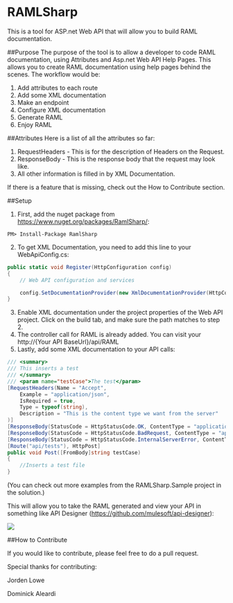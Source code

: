 RAMLSharp
=========

This is a tool for ASP.net Web API that will allow you to build RAML documentation.

##Purpose
The purpose of the tool is to allow a developer to code RAML documentation, using Attributes and Asp.net Web API Help Pages.  This allows you to create RAML documentation using help pages behind the scenes.  The workflow would be:

1.  Add attributes to each route
2.  Add some XML documentation
3.  Make an endpoint
4.  Configure XML documentation
5.  Generate RAML
6.  Enjoy RAML

##Attributes
Here is a list of all the attributes so far:

1.  RequestHeaders - This is for the description of Headers on the Request.
3.  ResponseBody - This is the response body that the request may look like.
4.  All other information is filled in by XML Documentation.

If there is a feature that is missing, check out the How to Contribute section.

##Setup

1)  First, add the nuget package from https://www.nuget.org/packages/RamlSharp/:

```
PM> Install-Package RamlSharp
```

2)  To get XML Documentation, you need to add this line to your WebApiConfig.cs:

```csharp
public static void Register(HttpConfiguration config)
{
    // Web API configuration and services

    config.SetDocumentationProvider(new XmlDocumentationProvider(HttpContext.Current.Server.MapPath("~/App_Data/XmlDocument.xml")));
}
```

3)  Enable XML documentation under the project properties of the Web API project.  Click on the build tab, and make sure the path matches to step 2.
4)  The controller call for RAML is already added.  You can visit your http://{Your API BaseUrl}/api/RAML
5)  Lastly, add some XML documentation to your API calls:

```csharp
/// <summary>
/// This inserts a test
/// </summary>
/// <param name="testCase">The test</param>
[RequestHeaders(Name = "Accept", 
    Example = "application/json", 
    IsRequired = true,
    Type = typeof(string), 
    Description = "This is the content type we want from the server"
)]
[ResponseBody(StatusCode = HttpStatusCode.OK, ContentType = "application/json", Example = "[should be the location of this test]", Description="This is the standard request back.")]
[ResponseBody(StatusCode = HttpStatusCode.BadRequest, ContentType = "application/json", Example = "[bad request]")]
[ResponseBody(StatusCode = HttpStatusCode.InternalServerError, ContentType = "application/json", Example = "[internal server error]")]
[Route("api/tests"), HttpPost]
public void Post([FromBody]string testCase)
{
    //Inserts a test file
}
```
(You can check out more examples from the RAMLSharp.Sample project in the solution.)

This will allow you to take the RAML generated and view your API in something like API Designer (https://github.com/mulesoft/api-designer):

![](https://raw.githubusercontent.com/QuickenLoans/RAMLsharp/master/images/sampleRAML.png)


##How to Contribute

If you would like to contribute, please feel free to do a pull request.

Special thanks for contributing:

Jorden Lowe

Dominick Aleardi
